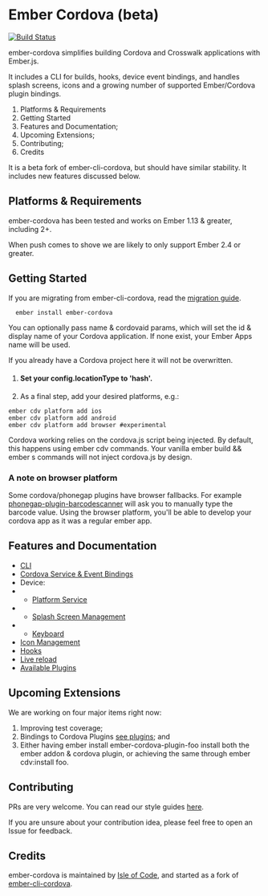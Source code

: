 # Ember Cordova (beta)

[![Build Status](https://travis-ci.org/isleofcode/ember-cordova.svg?branch=feat%2Ftravis)](https://travis-ci.org/isleofcode/ember-cordova)

ember-cordova simplifies building Cordova and Crosswalk applications with Ember.js.

It includes a CLI for builds, hooks, device event bindings, and handles splash screens, icons and a growing number of supported Ember/Cordova plugin bindings.

1. Platforms & Requirements
2. Getting Started
3. Features and Documentation;
4. Upcoming Extensions;
5. Contributing;
6. Credits

It is a beta fork of ember-cli-cordova, but should have similar
stability. It includes new features discussed below.

## Platforms & Requirements

ember-cordova has been tested and works on Ember 1.13 &
greater, including 2+.

When push comes to shove we are likely to only support Ember 2.4 or
greater.

## Getting Started

If you are migrating from ember-cli-cordova, read the [migration
guide](docs/migration-from-ember-cli.md).


```cli
  ember install ember-cordova
```

You can optionally pass name & cordovaid params, which will set the id &
display name of your Cordova application. If none exist, your Ember Apps
name will be used.

If you already have a Cordova project here it will not be overwritten.

1. #### Set your config.locationType to 'hash'.

2. As a final step, add your desired platforms, e.g.:

```cli
ember cdv platform add ios
ember cdv platform add android
ember cdv platform add browser #experimental
```

Cordova working relies on the cordova.js script being injected. By default, this happens using ember cdv commands. Your vanilla ember build && ember s commands will not inject cordova.js by design.

### A note on browser platform

Some cordova/phonegap plugins have browser fallbacks. For example [phonegap-plugin-barcodescanner](https://github.com/phonegap/phonegap-plugin-barcodescanner) will ask you to manually type the barcode value. Using the browser platform, you'll be able to develop your cordova app as it was a regular ember app.

## Features and Documentation

* [CLI](docs/cli.md)
* [Cordova Service & Event Bindings](docs/services/cordova.md)
* Device:
*  *  [Platform Service](docs/services/platform.md)
*  *  [Splash Screen Management](docs/services/splashscreen.md)
*  *  [Keyboard](docs/keyboard.md)
* [Icon Management](docs/services/icons.md)
* [Hooks](docs/hooks.md)
* [Live reload](docs/livereload.md)
* [Available Plugins](docs/plugins.md)

## Upcoming Extensions

We are working on four major items right now:

1. Improving test coverage;
2. Bindings to Cordova Plugins [see plugins](docs/plugins.md); and
3. Either having ember install ember-cordova-plugin-foo install both the
ember addon & cordova plugin, or achieving the same through ember
cdv:install foo.

## Contributing

PRs are very welcome. You can read our style guides [here](https://github.com/isleofcode/style-guide).

If you are unsure about your contribution idea, please feel free to
open an Issue for feedback.

## Credits

ember-cordova is maintained by [Isle of Code](https://isleofcode.com), and started as a fork of [ember-cli-cordova](https://github.com/poetic/ember-cli-cordova).
